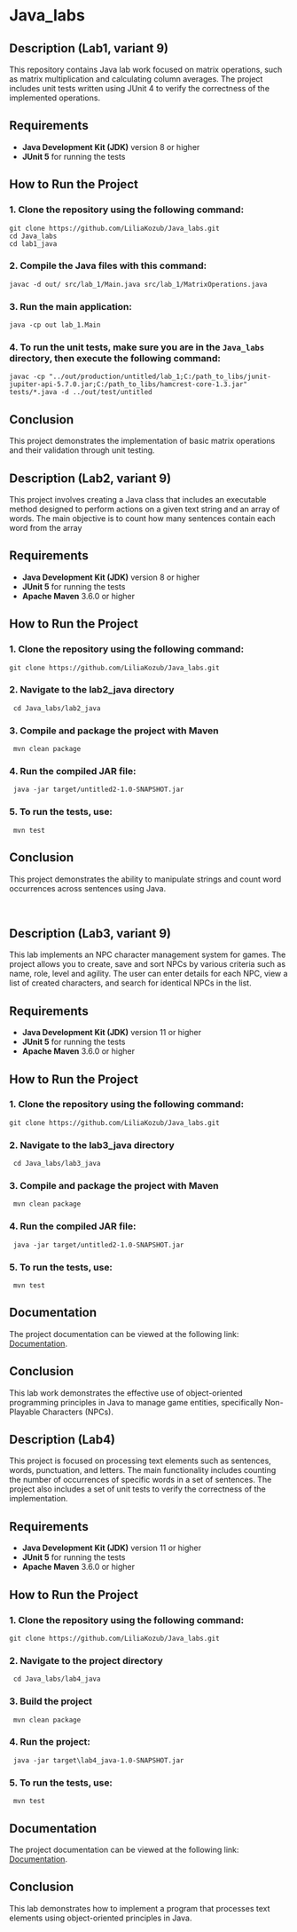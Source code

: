 # Java_labs

## Description (Lab1, variant 9)

This repository contains Java lab work focused on matrix operations, such as matrix multiplication and calculating column averages. The project includes unit tests written using JUnit 4 to verify the correctness of the implemented operations.

## Requirements

- **Java Development Kit (JDK)** version 8 or higher
- **JUnit 5** for running the tests

## How to Run the Project

### 1. Clone the repository using the following command:

    
    git clone https://github.com/LiliaKozub/Java_labs.git
    cd Java_labs
    cd lab1_java

### 2. Compile the Java files with this command:

    
    javac -d out/ src/lab_1/Main.java src/lab_1/MatrixOperations.java
    

### 3. Run the main application:

    
    java -cp out lab_1.Main
    

### 4. To run the unit tests, make sure you are in the `Java_labs` directory, then execute the following command:

    
    javac -cp "../out/production/untitled/lab_1;C:/path_to_libs/junit-jupiter-api-5.7.0.jar;C:/path_to_libs/hamcrest-core-1.3.jar" tests/*.java -d ../out/test/untitled

    

## Conclusion

This project demonstrates the implementation of basic matrix operations and their validation through unit testing. 



## Description (Lab2, variant 9)

This project involves creating a Java class that includes an executable method designed to perform actions on a given text string and an array of words. The main objective is to count how many sentences contain each word from the array

## Requirements

- **Java Development Kit (JDK)** version 8 or higher
- **JUnit 5** for running the tests
- **Apache Maven** 3.6.0 or higher

## How to Run the Project

### 1. Clone the repository using the following command:

    
    git clone https://github.com/LiliaKozub/Java_labs.git
    

### 2. Navigate to the lab2_java directory


     cd Java_labs/lab2_java
     

### 3. Compile and package the project with Maven


     mvn clean package


### 4. Run the compiled JAR file:


     java -jar target/untitled2-1.0-SNAPSHOT.jar


### 5. To run the tests, use:


     mvn test


## Conclusion

This project demonstrates the ability to manipulate strings and count word occurrences across sentences using Java. 

<br>

## Description (Lab3, variant 9)

This lab implements an NPC character management system for games. The project allows you to create, save and sort NPCs by various criteria such as name, role, level and agility. The user can enter details for each NPC, view a list of created characters, and search for identical NPCs in the list.

## Requirements

- **Java Development Kit (JDK)** version 11 or higher
- **JUnit 5** for running the tests
- **Apache Maven** 3.6.0 or higher

## How to Run the Project

### 1. Clone the repository using the following command:

    
    git clone https://github.com/LiliaKozub/Java_labs.git
    

### 2. Navigate to the lab3_java directory


     cd Java_labs/lab3_java
     

### 3. Compile and package the project with Maven


     mvn clean package


### 4. Run the compiled JAR file:


     java -jar target/untitled2-1.0-SNAPSHOT.jar


### 5. To run the tests, use:


     mvn test


## Documentation

The project documentation can be viewed at the following link: [Documentation](https://regal-douhua-668122.netlify.app/).

## Conclusion

This lab work demonstrates the effective use of object-oriented programming principles in Java to manage game entities, specifically Non-Playable Characters (NPCs).



## Description (Lab4)

This project is focused on processing text elements such as sentences, words, punctuation, and letters. The main functionality includes counting the number of occurrences of specific words in a set of sentences. The project also includes a set of unit tests to verify the correctness of the implementation. 

## Requirements

- **Java Development Kit (JDK)** version 11 or higher
- **JUnit 5** for running the tests
- **Apache Maven** 3.6.0 or higher

## How to Run the Project

### 1. Clone the repository using the following command:

    
    git clone https://github.com/LiliaKozub/Java_labs.git
    

### 2. Navigate to the project directory


     cd Java_labs/lab4_java
     

### 3. Build the project


     mvn clean package


### 4. Run the project:


     java -jar target\lab4_java-1.0-SNAPSHOT.jar


### 5. To run the tests, use:


     mvn test


## Documentation

The project documentation can be viewed at the following link: [Documentation](https://effervescent-frangipane-8380b4.netlify.app/).

## Conclusion

This lab demonstrates how to implement a program that processes text elements using object-oriented principles in Java. 

